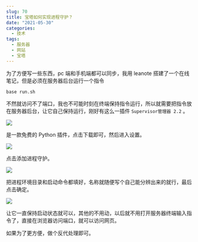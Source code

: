 ```yaml
---
slug: 70
title: 宝塔如何实现进程守护？
date: "2021-05-30"
categories: 
  - 技术
tags: 
  - 服务器
  - 网站
  - 宝塔
---
```





为了方便写一些东西，pc 端和手机端都可以同步，我用 leanote 搭建了一个在线笔记，但是必须在服务器后台运行一个指令

```shell
base run.sh
```

不然就访问不了端口，我也不可能时刻在终端保持指令运行，所以就需要把指令放在服务器后台，让它自己保持运行，刚好有这么一插件 `Supervisor管理器 2.2` 。

![](https://imgurl.zishu.me/images/old/2021/05/30/9f90c600cafa89430a3ee9c0d5b072e1.png)

是一款免费的 Python 插件，点击下载即可，然后进入设置。

![](https://imgurl.zishu.me/images/old/2021/05/30/0f9c8f2dec3697485a282efa94452184.png)

点击添加进程守护。

![](https://imgurl.zishu.me/images/old/2021/05/30/343421d2826ad64d94fd5660ebb0bbe1.png)

把进程环境目录和启动命令都填好，名称就随便写个自己能分辨出来的就行，最后点击确定。

![](https://imgurl.zishu.me/images/old/2021/05/30/03d6e938f29023b5b16032b73143b4fa.png)

让它一直保持启动状态就可以，其他的不用动，以后就不用打开服务器终端输入指令了，直接在浏览器访问端口，就可以访问网页。

如果为了更方便，做个反代处理即可。
